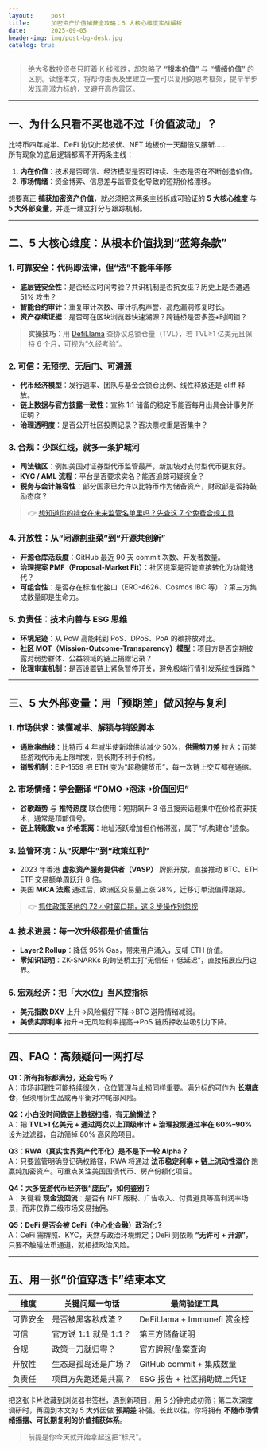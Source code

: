 ```yaml
---
layout:     post
title:      加密资产价值捕获全攻略：5 大核心维度实战解析
date:       2025-09-05
header-img: img/post-bg-desk.jpg
catalog: true
---
```


> 绝大多数投资者只盯着 K 线涨跌，却忽略了 **“根本价值”** 与 **“情绪价值”** 的区别。读懂本文，将帮你由表及里建立一套可以复用的思考框架，提早半步发现高潜力标的，又避开高危雷区。

---

## 一、为什么只看不买也逃不过「价值波动」？

比特币四年减半、DeFi 协议此起彼伏、NFT 地板价一天翻倍又腰斩……  
所有现象的底层逻辑都离不开两条主线：

1. **内在价值**：技术是否可信、经济模型是否可持续、生态是否在不断创造价值。  
2. **市场情绪**：资金博弈、信息差与监管变化导致的短期价格漂移。

想要真正 **捕获加密资产价值**，就必须把这两条主线拆成可验证的 **5 大核心维度** 与 **5 大外部变量**，并逐一建立打分与跟踪机制。

---

## 二、5 大核心维度：从根本价值找到“蓝筹条款”

### 1. 可靠安全：代码即法律，但“法”不能年年修

- **底层链安全性**：是否经过时间考验？共识机制是否抗女巫？历史上是否遭遇 51% 攻击？
- **智能合约审计**：重复审计次数、审计机构声誉、高危漏洞修复时长。
- **资产存续证据**：是否可在区块浏览器快速溯源？跨链桥是否多签+时间锁？

> **实操技巧**：用 [DefiLlama](https://defillama.com/) 查协议总锁仓量（TVL），若 TVL≥1 亿美元且保持 6 个月，可视为“久经考验”。

### 2. 可信：无预挖、无后门、可溯源

- **代币经济模型**：发行速率、团队与基金会锁仓比例、线性释放还是 cliff 释放。
- **链上数据与官方披露一致性**：宣称 1:1 储备的稳定币能否每月出具会计事务所证明？
- **治理透明度**：是否公开社区投票记录？否决票权重是否集中？

### 3. 合规：少踩红线，就多一条护城河

- **司法辖区**：例如美国对证券型代币监管最严，新加坡对支付型代币更友好。
- **KYC / AML 流程**：平台是否要求实名？能否追踪可疑资金？
- **税务与会计兼容性**：部分国家已允许以比特币作为储备资产，财政部是否持鼓励态度？

> 👉 [想知道你的持仓在未来监管名单里吗？先查这 7 个免费合规工具](https://okxdog.com/)

### 4. 开放性：从“闭源割韭菜”到“开源共创新”

- **开源仓库活跃度**：GitHub 最近 90 天 commit 次数、开发者数量。
- **治理提案 PMF（Proposal-Market Fit）**：社区提案是否能直接转化为功能迭代？
- **可组合性**：是否存在标准化接口（ERC-4626、Cosmos IBC 等）？第三方集成数量即是生命力。

### 5. 负责任：技术向善与 ESG 思维

- **环境足迹**：从 PoW 高能耗到 PoS、DPoS、PoA 的碳排放对比。
- **社区 MOT（Mission-Outcome-Transparency）模型**：项目方是否定期披露对弱势群体、公益领域的链上捐赠记录？
- **伦理审查机制**：是否设置链上紧急暂停开关，避免极端行情引发系统性踩踏？

---

## 三、5 大外部变量：用「预期差」做风控与复利

### 1. 市场供求：读懂减半、解锁与销毁脚本

- **通胀率曲线**：比特币 4 年减半使新增供给减少 50%，**供需剪刀差** 拉大；而某些游戏代币无上限增发，则长期不利于价格。
- **销毁机制**：EIP-1559 把 ETH 变为“超稳健货币”，每一次链上交互都在通缩。

### 2. 市场情绪：学会翻译 “FOMO➝泡沫➝价值回归”

- **谷歌趋势** 与 **推特热度** 联合使用：短期飙升 3 倍且搜索话题集中在价格而非技术，通常是顶部信号。
- **链上转账数 vs 价格乖离**：地址活跃增加但价格滞涨，属于“机构建仓”迹象。

### 3. 监管环境：从“灰犀牛”到“政策红利”

- 2023 年香港 **虚拟资产服务提供者（VASP）** 牌照开放，直接推动 BTC、ETH ETF 交易额单周跃升 8 倍。
- 美国 **MiCA 法案** 通过后，欧洲区交易量上涨 28%，迁移订单流值得跟踪。

> 👉 [抓住政策落地的 72 小时窗口期，这 3 步操作别忽视](https://okxdog.com/)

### 4. 技术进展：每一次升级都是价值重估

- **Layer2 Rollup**：降低 95% Gas，带来用户涌入，反哺 ETH 价值。
- **零知识证明**：ZK-SNARKs 的跨链桥主打“无信任 + 低延迟”，直接拓展应用边界。

### 5. 宏观经济：把「大水位」当风控指标

- **美元指数 DXY** 上升→风险偏好下降→BTC 避险情绪减弱。
- **美债实际利率** 抬升→无风险利率提高→PoS 链质押收益吸引力下降。

---

## 四、FAQ：高频疑问一网打尽

**Q1：所有指标都满分，还会亏吗？**  
A：市场非理性可能持续很久，仓位管理与止损同样重要。满分标的可作为 **长期底仓**，但须用衍生品或再平衡对冲尾部风险。

**Q2：小白没时间做链上数据扫描，有无偷懒法？**  
A：把 **TVL>1 亿美元 + 通过两次以上顶级审计 + 治理投票通过率在 60%–90%** 设为过滤器，自动筛掉 80% 高风险项目。

**Q3：RWA（真实世界资产代币化）是不是下一轮 Alpha？**  
A：只要监管明确登记确权路径，RWA 将通过 **法币稳定利率 + 链上流动性溢价** 跑赢纯加密资产。可重点关注美国国债代币、房产份额化项目。

**Q4：大多链游代币经济很“庞氏”，如何鉴别？**  
A：关键看 **现金流回流**：是否有 NFT 版税、广告收入、付费道具等高利润率场景，而非仅靠二级市场交易抽佣。

**Q5：DeFi 是否会被 CeFi（中心化金融）政治化？**  
A：CeFi 需牌照、KYC，天然与政治环境绑定；DeFi 则依赖 **“无许可 + 开源”**，只要不触碰法币通道，就相抵政治风险。

---

## 五、用一张“价值穿透卡”结束本文

| 维度       | 关键问题一句话        | 最简验证工具                     |
|------------|------------------------|----------------------------------|
| 可靠安全   | 是否被黑客秒成渣？     | DeFiLlama + Immunefi 赏金榜      |
| 可信       | 官方说 1:1 就是 1:1？  | 第三方储备证明                   |
| 合规       | 政策一刀就归零？       | 官方牌照/备案查询                |
| 开放性     | 生态是孤岛还是广场？   | GitHub commit + 集成数量         |
| 负责任     | 项目方先跑还是共赢？   | ESG 报告 + 社区捐助链上凭证      |

把这张卡片收藏到浏览器书签栏，遇到新项目，用 5 分钟完成初筛；第二次深度调研时，再回到本文的 5 大外因做 **预期差** 补强。长此以往，你将拥有 **不随市场情绪摇摆、可长期复利的价值捕获体系**。

> 前提是你今天就开始拿起这把“标尺”。
